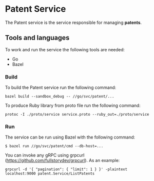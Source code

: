 # Patent Service

The Patent service is the service responsible for managing **patents**.

## Tools and languages

To work and run the service the following tools are needed:

- Go
- Bazel

### Build

To build the Patent service run the following command:

```shell
bazel build --sandbox_debug -- //go/svc/patent/...
```

To produce Ruby library from proto file run the following command:

```shell
protoc -I ./proto/service service.proto --ruby_out=./proto/service
```

### Run

The service can be run using Bazel with the following command:

```shell
$ bazel run //go/svc/patent/cmd --db-host=...
```

You can invoke any gRPC using grpcurl (https://github.com/fullstorydev/grpcurl). As an example:

```shell
grpcurl -d '{ "pagination": { "limit": 1 } }' -plaintext localhost:9000 patent.Service/ListPatents
```

